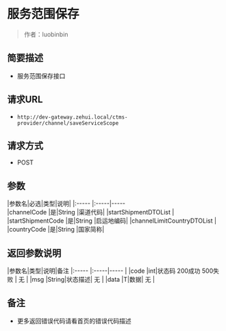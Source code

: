 # 服务范围保存

> 作者：luobinbin

## 简要描述

- 服务范围保存接口

## 请求URL
- `http://dev-gateway.zehui.local/ctms-provider/channel/saveServiceScope`
  
## 请求方式
- POST

## 参数

|参数名|必选|类型|说明|
|:-----  |:-----|-----  
|channelCode |是|String   |渠道代码|
|startShipmentDTOList |
|startShipmentCode |是|String   |启运地编码|
|channelLimitCountryDTOList |
|countryCode |是|String   |国家简称|


## 返回参数说明

|参数名|类型|说明|备注
|:-----  |:-----|-----                  |
|code  |int|状态码  200成功   500失败 |  无  |
|msg  |String|状态描述|        无   |
|data  |T|数据|     无  |

## 备注 

- 更多返回错误代码请看首页的错误代码描述